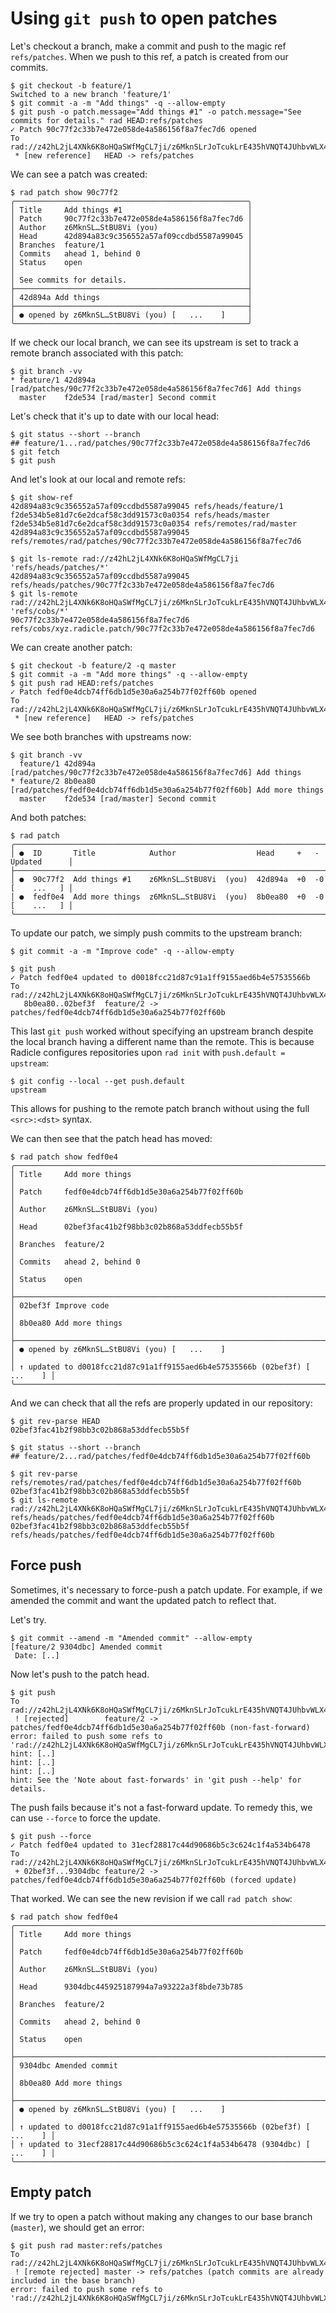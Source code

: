 # Using `git push` to open patches

Let's checkout a branch, make a commit and push to the magic ref `refs/patches`.
When we push to this ref, a patch is created from our commits.

``` (stderr)
$ git checkout -b feature/1
Switched to a new branch 'feature/1'
$ git commit -a -m "Add things" -q --allow-empty
$ git push -o patch.message="Add things #1" -o patch.message="See commits for details." rad HEAD:refs/patches
✓ Patch 90c77f2c33b7e472e058de4a586156f8a7fec7d6 opened
To rad://z42hL2jL4XNk6K8oHQaSWfMgCL7ji/z6MknSLrJoTcukLrE435hVNQT4JUhbvWLX4kUzqkEStBU8Vi
 * [new reference]   HEAD -> refs/patches
```

We can see a patch was created:

```
$ rad patch show 90c77f2
╭────────────────────────────────────────────────────╮
│ Title     Add things #1                            │
│ Patch     90c77f2c33b7e472e058de4a586156f8a7fec7d6 │
│ Author    z6MknSL…StBU8Vi (you)                    │
│ Head      42d894a83c9c356552a57af09ccdbd5587a99045 │
│ Branches  feature/1                                │
│ Commits   ahead 1, behind 0                        │
│ Status    open                                     │
│                                                    │
│ See commits for details.                           │
├────────────────────────────────────────────────────┤
│ 42d894a Add things                                 │
├────────────────────────────────────────────────────┤
│ ● opened by z6MknSL…StBU8Vi (you) [   ...    ]     │
╰────────────────────────────────────────────────────╯
```

If we check our local branch, we can see its upstream is set to track a remote
branch associated with this patch:

```
$ git branch -vv
* feature/1 42d894a [rad/patches/90c77f2c33b7e472e058de4a586156f8a7fec7d6] Add things
  master    f2de534 [rad/master] Second commit
```

Let's check that it's up to date with our local head:

```
$ git status --short --branch
## feature/1...rad/patches/90c77f2c33b7e472e058de4a586156f8a7fec7d6
$ git fetch
$ git push
```

And let's look at our local and remote refs:

```
$ git show-ref
42d894a83c9c356552a57af09ccdbd5587a99045 refs/heads/feature/1
f2de534b5e81d7c6e2dcaf58c3dd91573c0a0354 refs/heads/master
f2de534b5e81d7c6e2dcaf58c3dd91573c0a0354 refs/remotes/rad/master
42d894a83c9c356552a57af09ccdbd5587a99045 refs/remotes/rad/patches/90c77f2c33b7e472e058de4a586156f8a7fec7d6
```
```
$ git ls-remote rad://z42hL2jL4XNk6K8oHQaSWfMgCL7ji 'refs/heads/patches/*'
42d894a83c9c356552a57af09ccdbd5587a99045	refs/heads/patches/90c77f2c33b7e472e058de4a586156f8a7fec7d6
$ git ls-remote rad://z42hL2jL4XNk6K8oHQaSWfMgCL7ji/z6MknSLrJoTcukLrE435hVNQT4JUhbvWLX4kUzqkEStBU8Vi 'refs/cobs/*'
90c77f2c33b7e472e058de4a586156f8a7fec7d6	refs/cobs/xyz.radicle.patch/90c77f2c33b7e472e058de4a586156f8a7fec7d6
```

We can create another patch:

``` (stderr)
$ git checkout -b feature/2 -q master
$ git commit -a -m "Add more things" -q --allow-empty
$ git push rad HEAD:refs/patches
✓ Patch fedf0e4dcb74ff6db1d5e30a6a254b77f02ff60b opened
To rad://z42hL2jL4XNk6K8oHQaSWfMgCL7ji/z6MknSLrJoTcukLrE435hVNQT4JUhbvWLX4kUzqkEStBU8Vi
 * [new reference]   HEAD -> refs/patches
```

We see both branches with upstreams now:

```
$ git branch -vv
  feature/1 42d894a [rad/patches/90c77f2c33b7e472e058de4a586156f8a7fec7d6] Add things
* feature/2 8b0ea80 [rad/patches/fedf0e4dcb74ff6db1d5e30a6a254b77f02ff60b] Add more things
  master    f2de534 [rad/master] Second commit
```

And both patches:

```
$ rad patch
╭────────────────────────────────────────────────────────────────────────────────────╮
│ ●  ID       Title            Author                  Head     +   -   Updated      │
├────────────────────────────────────────────────────────────────────────────────────┤
│ ●  90c77f2  Add things #1    z6MknSL…StBU8Vi  (you)  42d894a  +0  -0  [    ...   ] │
│ ●  fedf0e4  Add more things  z6MknSL…StBU8Vi  (you)  8b0ea80  +0  -0  [    ...   ] │
╰────────────────────────────────────────────────────────────────────────────────────╯
```

To update our patch, we simply push commits to the upstream branch:

```
$ git commit -a -m "Improve code" -q --allow-empty
```

``` (stderr)
$ git push
✓ Patch fedf0e4 updated to d0018fcc21d87c91a1ff9155aed6b4e57535566b
To rad://z42hL2jL4XNk6K8oHQaSWfMgCL7ji/z6MknSLrJoTcukLrE435hVNQT4JUhbvWLX4kUzqkEStBU8Vi
   8b0ea80..02bef3f  feature/2 -> patches/fedf0e4dcb74ff6db1d5e30a6a254b77f02ff60b
```

This last `git push` worked without specifying an upstream branch despite the
local branch having a different name than the remote. This is because Radicle
configures repositories upon `rad init` with `push.default = upstream`:

```
$ git config --local --get push.default
upstream
```

This allows for pushing to the remote patch branch without using the full
`<src>:<dst>` syntax.

We can then see that the patch head has moved:

```
$ rad patch show fedf0e4
╭──────────────────────────────────────────────────────────────────────────────╮
│ Title     Add more things                                                    │
│ Patch     fedf0e4dcb74ff6db1d5e30a6a254b77f02ff60b                           │
│ Author    z6MknSL…StBU8Vi (you)                                              │
│ Head      02bef3fac41b2f98bb3c02b868a53ddfecb55b5f                           │
│ Branches  feature/2                                                          │
│ Commits   ahead 2, behind 0                                                  │
│ Status    open                                                               │
├──────────────────────────────────────────────────────────────────────────────┤
│ 02bef3f Improve code                                                         │
│ 8b0ea80 Add more things                                                      │
├──────────────────────────────────────────────────────────────────────────────┤
│ ● opened by z6MknSL…StBU8Vi (you) [   ...    ]                               │
│ ↑ updated to d0018fcc21d87c91a1ff9155aed6b4e57535566b (02bef3f) [   ...    ] │
╰──────────────────────────────────────────────────────────────────────────────╯
```

And we can check that all the refs are properly updated in our repository:

```
$ git rev-parse HEAD
02bef3fac41b2f98bb3c02b868a53ddfecb55b5f
```

```
$ git status --short --branch
## feature/2...rad/patches/fedf0e4dcb74ff6db1d5e30a6a254b77f02ff60b
```

```
$ git rev-parse refs/remotes/rad/patches/fedf0e4dcb74ff6db1d5e30a6a254b77f02ff60b
02bef3fac41b2f98bb3c02b868a53ddfecb55b5f
$ git ls-remote rad://z42hL2jL4XNk6K8oHQaSWfMgCL7ji/z6MknSLrJoTcukLrE435hVNQT4JUhbvWLX4kUzqkEStBU8Vi refs/heads/patches/fedf0e4dcb74ff6db1d5e30a6a254b77f02ff60b
02bef3fac41b2f98bb3c02b868a53ddfecb55b5f	refs/heads/patches/fedf0e4dcb74ff6db1d5e30a6a254b77f02ff60b
```

## Force push

Sometimes, it's necessary to force-push a patch update. For example, if we amended
the commit and want the updated patch to reflect that.

Let's try.

```
$ git commit --amend -m "Amended commit" --allow-empty
[feature/2 9304dbc] Amended commit
 Date: [..]
```

Now let's push to the patch head.

``` (stderr) (fail)
$ git push
To rad://z42hL2jL4XNk6K8oHQaSWfMgCL7ji/z6MknSLrJoTcukLrE435hVNQT4JUhbvWLX4kUzqkEStBU8Vi
 ! [rejected]        feature/2 -> patches/fedf0e4dcb74ff6db1d5e30a6a254b77f02ff60b (non-fast-forward)
error: failed to push some refs to 'rad://z42hL2jL4XNk6K8oHQaSWfMgCL7ji/z6MknSLrJoTcukLrE435hVNQT4JUhbvWLX4kUzqkEStBU8Vi'
hint: [..]
hint: [..]
hint: [..]
hint: See the 'Note about fast-forwards' in 'git push --help' for details.
```

The push fails because it's not a fast-forward update. To remedy this, we can
use `--force` to force the update.

``` (stderr)
$ git push --force
✓ Patch fedf0e4 updated to 31ecf28817c44d90686b5c3c624c1f4a534b6478
To rad://z42hL2jL4XNk6K8oHQaSWfMgCL7ji/z6MknSLrJoTcukLrE435hVNQT4JUhbvWLX4kUzqkEStBU8Vi
 + 02bef3f...9304dbc feature/2 -> patches/fedf0e4dcb74ff6db1d5e30a6a254b77f02ff60b (forced update)
```

That worked. We can see the new revision if we call `rad patch show`:

```
$ rad patch show fedf0e4
╭──────────────────────────────────────────────────────────────────────────────╮
│ Title     Add more things                                                    │
│ Patch     fedf0e4dcb74ff6db1d5e30a6a254b77f02ff60b                           │
│ Author    z6MknSL…StBU8Vi (you)                                              │
│ Head      9304dbc445925187994a7a93222a3f8bde73b785                           │
│ Branches  feature/2                                                          │
│ Commits   ahead 2, behind 0                                                  │
│ Status    open                                                               │
├──────────────────────────────────────────────────────────────────────────────┤
│ 9304dbc Amended commit                                                       │
│ 8b0ea80 Add more things                                                      │
├──────────────────────────────────────────────────────────────────────────────┤
│ ● opened by z6MknSL…StBU8Vi (you) [   ...    ]                               │
│ ↑ updated to d0018fcc21d87c91a1ff9155aed6b4e57535566b (02bef3f) [   ...    ] │
│ ↑ updated to 31ecf28817c44d90686b5c3c624c1f4a534b6478 (9304dbc) [   ...    ] │
╰──────────────────────────────────────────────────────────────────────────────╯
```

## Empty patch

If we try to open a patch without making any changes to our base branch (`master`),
we should get an error:

``` (stderr) (fail)
$ git push rad master:refs/patches
To rad://z42hL2jL4XNk6K8oHQaSWfMgCL7ji/z6MknSLrJoTcukLrE435hVNQT4JUhbvWLX4kUzqkEStBU8Vi
 ! [remote rejected] master -> refs/patches (patch commits are already included in the base branch)
error: failed to push some refs to 'rad://z42hL2jL4XNk6K8oHQaSWfMgCL7ji/z6MknSLrJoTcukLrE435hVNQT4JUhbvWLX4kUzqkEStBU8Vi'
```

